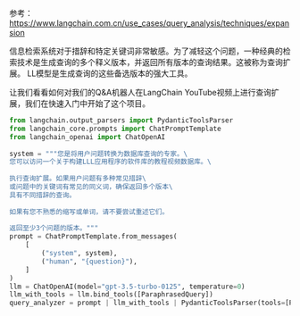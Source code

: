 参考：https://www.langchain.com.cn/use_cases/query_analysis/techniques/expansion

信息检索系统对于措辞和特定关键词非常敏感。为了减轻这个问题，一种经典的检索技术是生成查询的多个释义版本，并返回所有版本的查询结果。这被称为查询扩展。 LL模型是生成查询的这些备选版本的强大工具。

让我们看看如何对我们的Q&A机器人在LangChain YouTube视频上进行查询扩展，我们在快速入门中开始了这个项目。

```python
from langchain.output_parsers import PydanticToolsParser
from langchain_core.prompts import ChatPromptTemplate
from langchain_openai import ChatOpenAI
 
system = """您是将用户问题转换为数据库查询的专家。\
您可以访问一个关于构建LLL应用程序的软件库的教程视频数据库。\
 
执行查询扩展。如果用户问题有多种常见措辞\
或问题中的关键词有常见的同义词，确保返回多个版本\
具有不同措辞的查询。
 
如果有您不熟悉的缩写或单词，请不要尝试重述它们。
 
返回至少3个问题的版本。"""
prompt = ChatPromptTemplate.from_messages(
    [
        ("system", system),
        ("human", "{question}"),
    ]
)
llm = ChatOpenAI(model="gpt-3.5-turbo-0125", temperature=0)
llm_with_tools = llm.bind_tools([ParaphrasedQuery])
query_analyzer = prompt | llm_with_tools | PydanticToolsParser(tools=[ParaphrasedQuery])
```